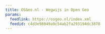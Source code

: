 ```yaml
---
title: OSGeo.nl - Wegwijs in Open Geo
params:
  feedlink: https://osgeo.nl/index.xml
  feedid: c4d3e98049a9c54ab2fa293194dc3878
---
```

